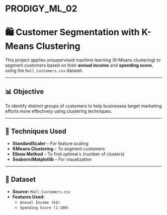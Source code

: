 # PRODIGY_ML_02

# 🛍️ Customer Segmentation with K-Means Clustering

This project applies unsupervised machine learning (K-Means clustering) to segment customers based on their **annual income** and **spending score**, using the `Mall_Customers.csv` dataset.

---

## 📊 Objective

To identify distinct groups of customers to help businesses target marketing efforts more effectively using clustering techniques.

---

## 🧠 Techniques Used

- **StandardScaler** – For feature scaling  
- **KMeans Clustering** – To segment customers  
- **Elbow Method** – To find optimal `k` (number of clusters)  
- **Seaborn/Matplotlib** – For visualization

---

## 📂 Dataset

- **Source:** `Mall_Customers.csv`
- **Features Used:**
  - `Annual Income (k$)`
  - `Spending Score (1-100)`
